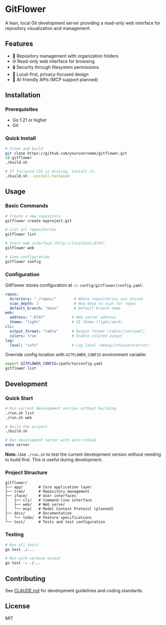 # GitFlower

A lean, local Git development server providing a read-only web interface for repository visualization and management.

## Features

- 📁 Repository management with organization folders
- 🌐 Read-only web interface for browsing
- 🔒 Security through filesystem permissions
- 🚀 Local-first, privacy-focused design
- 🤖 AI-friendly APIs (MCP support planned)

## Installation

### Prerequisites

- Go 1.21 or higher
- Git

### Quick Install

```bash
# Clone and build
git clone https://github.com/yourusername/gitflower.git
cd gitflower
./build.sh

# If Tailwind CSS is missing, install it:
./build.sh --install-tailwind
```

## Usage

### Basic Commands

```bash
# Create a new repository
gitflower create myproject.git

# List all repositories
gitflower list

# Start web interface (http://localhost:8747)
gitflower web

# View configuration
gitflower config
```

### Configuration

GitFlower stores configuration at `~/.config/gitflower/config.yaml`:

```yaml
repos:
  directory: "./repos/"        # Where repositories are stored
  scan_depth: 3                # How deep to scan for repos
  default_branch: "main"       # Default branch name
web:
  address: ":8747"            # Web server address
  theme: "light"              # UI theme (light/dark)
cli:
  output_format: "table"      # Output format (table/json/yaml)
  colors: true                # Enable colored output
log:
  level: "info"               # Log level (debug/info/warn/error)
```

Override config location with `GITFLOWER_CONFIG` environment variable:
```bash
export GITFLOWER_CONFIG=/path/to/config.yaml
gitflower list
```

## Development

### Quick Start

```bash
# Run current development version without building
./run.sh list
./run.sh web

# Build the project
./build.sh

# Run development server with auto-reload
make server
```

**Note:** Use `./run.sh` to test the current development version without needing to build first. This is useful during development.

### Project Structure

```
gitflower/
├── app/       # Core application layer
├── tree/      # Repository management
├── iface/     # User interfaces
│   ├── cli/   # Command-line interface
│   ├── web/   # Web server
│   └── mcp/   # Model Context Protocol (planned)
├── docs/      # Documentation
│   └── todo/  # Feature specifications
└── test/      # Tests and test configuration
```

### Testing

```bash
# Run all tests
go test ./...

# Run with verbose output
go test -v ./...
```

## Contributing

See [CLAUDE.md](CLAUDE.md) for development guidelines and coding standards.

## License

MIT
